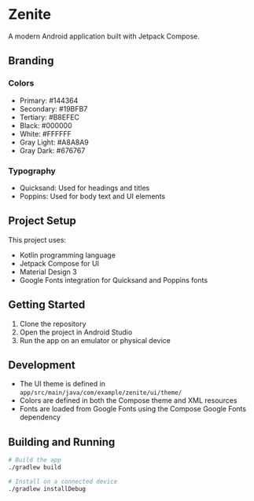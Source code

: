 # Zenite

A modern Android application built with Jetpack Compose.

## Branding

### Colors
- Primary: #144364
- Secondary: #19BFB7
- Tertiary: #B8EFEC
- Black: #000000
- White: #FFFFFF
- Gray Light: #A8A8A9
- Gray Dark: #676767

### Typography
- Quicksand: Used for headings and titles
- Poppins: Used for body text and UI elements

## Project Setup

This project uses:
- Kotlin programming language
- Jetpack Compose for UI
- Material Design 3
- Google Fonts integration for Quicksand and Poppins fonts

## Getting Started

1. Clone the repository
2. Open the project in Android Studio
3. Run the app on an emulator or physical device

## Development

- The UI theme is defined in `app/src/main/java/com/example/zenite/ui/theme/`
- Colors are defined in both the Compose theme and XML resources
- Fonts are loaded from Google Fonts using the Compose Google Fonts dependency

## Building and Running

```bash
# Build the app
./gradlew build

# Install on a connected device
./gradlew installDebug
``` 
